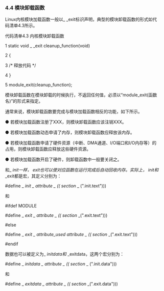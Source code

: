 ### 4.4 模块卸载函数

Linux内核模块加载函数一般以_ _exit标识声明，典型的模块卸载函数的形式如代码清单4.3所示。

代码清单4.3 内核模块卸载函数

1 static void _ _exit cleanup_function(void) 
 
 2 { 
 
 3 /* 释放代码 */ 
 
 4 } 
 
 5 module_exit(cleanup_function);

模块卸载函数在模块卸载的时候执行，不返回任何值，必须以“module_exit(函数名)”的形式来指定。

通常来说，模块卸载函数要完成与模块加载函数相反的功能，如下所示。

● 若模块加载函数注册了XXX，则模块卸载函数应该注销XXX。

● 若模块加载函数动态申请了内存，则模块卸载函数应释放该内存。

● 若模块加载函数申请了硬件资源（中断、DMA通道、I/O端口和I/O内存等）的占用，则模块卸载函数应释放这些硬件资源。

● 若模块加载函数开启了硬件，则卸载函数中一般要关闭之。

和_ _init一样，_ _exit也可以使对应函数在运行完成后自动回收内存。实际上，_ _init和_ _exit都是宏，其定义分别为：

#define _ _init _ _attribute_ _ ((_ _section_ _ (".init.text")))

和

#ifdef MODULE 
 
 #define _ _exit _ _attribute_ _ ((_ _section_ _(".exit.text"))) 
 
 #else



#define _ _exit _ _attribute_used_ _attribute_ _ ((_ _section_ _(".exit.text"))) 
 
 #endif

数据也可以被定义为_ _initdata和_ _exitdata，这两个宏分别为：

#define _ _initdata _ _attribute_ _ ((_ _section_ _ (".init.data")))

和

#define _ _exitdata _ _attribute_ _ ((_ _section_ _(".exit.data")))

